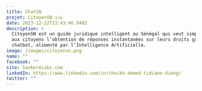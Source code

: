 ```yaml
---
title: ChatSN
projet: CitoyenSN 🇸🇳
date: 2023-12-22T13:43:46.948Z
description: >
  CitoyenSN est un guide juridique intelligent au Sénégal qui veut simplifier
  aux citoyens l’obtention de réponses instantanées sur leurs droits grâce à un
  chatbot, alimenté par l’Intelligence Artificielle.
image: /images/citoyensn.png
name: ""
facebook: ""
site: SankoréLabs.com
linkedIn: https://www.linkedin.com/in/cheikh-ahmed-tidiane-dieng/
twitter: ""
---
```


